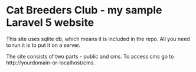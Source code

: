 # Cat Breeders Club - my sample Laravel 5 website

This site uses sqlite db, which means it is included in the repo. All you need to run it is to put it on a server.

The site consists of two parts - public and cms. To access cms go to http://yourdomain-or-localhost/cms. 

